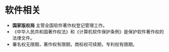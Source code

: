 # 软件相关

* **国家版权局** 主管全国软件著作权登记管理工作。
* 《中华人民共和国著作权法》和《计算机软件保护条例》是保护软件著作权的法律文件。
* 署名权无限期，著作权有限期，商标权可续期，专利权有限期。